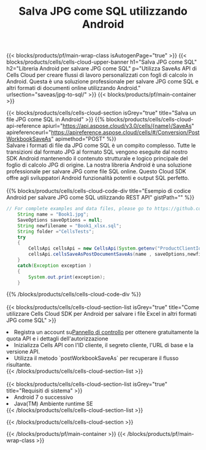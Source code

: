 ﻿---
title:  Salva JPG come SQL utilizzando Android
description:  Utilizzando Aspose.Cells Cloud SDK per Android per salvare il file in formato JPG come file in formato SQL.
---
{{< blocks/products/pf/main-wrap-class isAutogenPage="true" >}}
{{< blocks/products/cells/cells-cloud-upper-banner h1="Salva JPG come SQL" h2="Libreria Android per salvare JPG come SQL" p="Utilizza SaveAs API di Cells Cloud per creare flussi di lavoro personalizzati con fogli di calcolo in Android. Questa è una soluzione professionale per salvare JPG come SQL e altri formati di documenti online utilizzando Android." urlsection="saveas/jpg-to-sql/" >}}
{{< blocks/products/pf/main-container >}}

{{< blocks/products/cells/cells-cloud-section isGrey="true" title="Salva un file JPG come SQL in Android" >}}
{{% blocks/products/cells/cells-cloud-api-reference apiurl="https://api.aspose.cloud/v3.0/cells/{name}/SaveAs" apireferenceurl="https://apireference.aspose.cloud/cells/#/Conversion/PostWorkbookSaveAs" apimethod="POST" %}}
<br/>
Salvare i formati di file da JPG come SQL è un compito complesso. Tutte le transizioni dal formato JPG al formato SQL vengono eseguite dal nostro SDK Android mantenendo il contenuto strutturale e logico principale del foglio di calcolo JPG di origine. La nostra libreria Android è una soluzione professionale per salvare JPG come file SQL online. Questo Cloud SDK offre agli sviluppatori Android funzionalità potenti e output SQL perfetto.
<br/>
<br/>
{{% blocks/products/cells/cells-cloud-code-div title="Esempio di codice Android per salvare JPG come SQL utilizzando REST API" gistPath="" %}}
  
```java
// For complete examples and data files, please go to https://github.com/aspose-cells-cloud/aspose-cells-cloud-android/
    String name = "Book1.jpg";
    SaveOptions saveOptions = null;
    String newfilename = "Book1_xlsx.sql";
    String folder ="CellsTests";
    try
    {
        CellsApi cellsApi = new CellsApi(System.getenv("ProductClientId"), System.getenv("ProductClientSecret"));
        cellsApi.cellsSaveAsPostDocumentSaveAs(name , saveOptions,newfilename,false,false,folder,null,null,null,true);                       
    }
    catch(Exception exception )
    {
        System.out.print(exception);
    }
```
  
{{% /blocks/products/cells/cells-cloud-code-div %}}
<br/>
<br/>
{{< blocks/products/cells/cells-cloud-section-list isGrey="true" title="Come utilizzare Cells Cloud SDK per Android per salvare i file Excel in altri formati JPG come SQL" >}}
<li> Registra un account su<a href="https://dashboard.aspose.cloud/">Pannello di controllo</a> per ottenere gratuitamente la quota API e i dettagli dell'autorizzazione</li>
<li>Inizializza Cells API con l'ID cliente, il segreto cliente, l'URL di base e la versione API.</li>
<li>Utilizza il metodo `postWorkbookSaveAs` per recuperare il flusso risultante.</li>
{{< /blocks/products/cells/cells-cloud-section-list >}}
<br/>
<br/>
{{< blocks/products/cells/cells-cloud-section-list isGrey="true" title="Requisiti di sistema" >}}
<li>Android 7 o successivo</li>
<li>Java(TM) Ambiente runtime SE</li>
{{< /blocks/products/cells/cells-cloud-section-list >}}

{{< /blocks/products/cells/cells-cloud-section >}}

{{< /blocks/products/pf/main-container >}}
{{< /blocks/products/pf/main-wrap-class >}}
